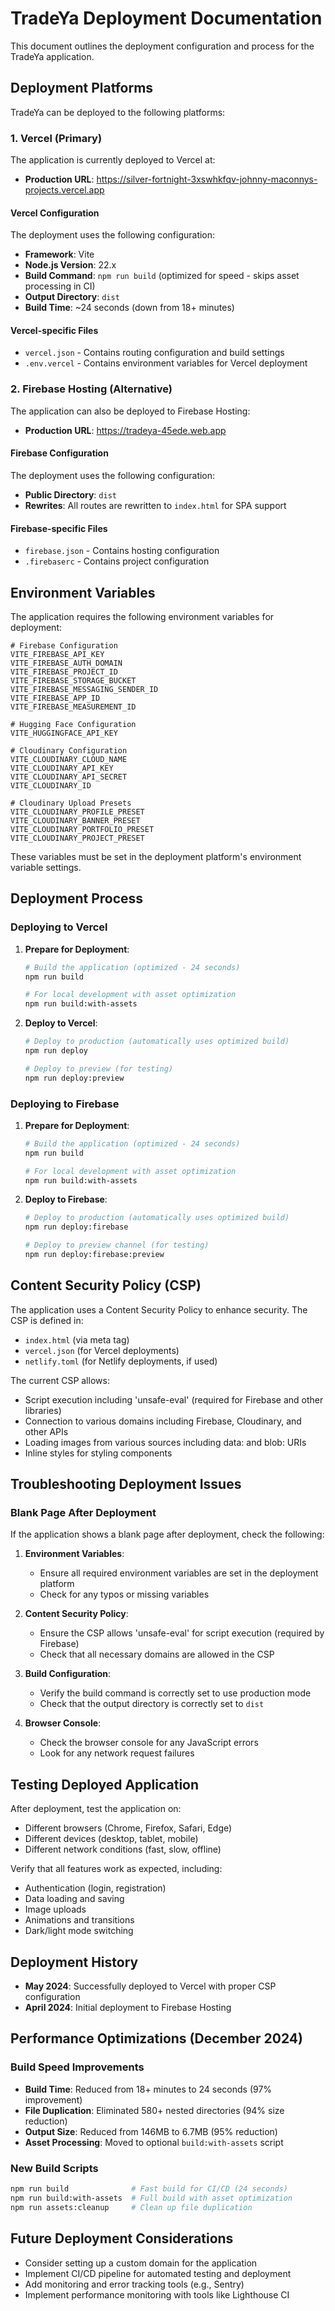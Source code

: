 # TradeYa Deployment Documentation

This document outlines the deployment configuration and process for the TradeYa application.

## Deployment Platforms

TradeYa can be deployed to the following platforms:

### 1. Vercel (Primary)

The application is currently deployed to Vercel at:
- **Production URL**: https://silver-fortnight-3xswhkfqv-johnny-maconnys-projects.vercel.app

#### Vercel Configuration

The deployment uses the following configuration:
- **Framework**: Vite
- **Node.js Version**: 22.x
- **Build Command**: `npm run build` (optimized for speed - skips asset processing in CI)
- **Output Directory**: `dist`
- **Build Time**: ~24 seconds (down from 18+ minutes)

#### Vercel-specific Files
- `vercel.json` - Contains routing configuration and build settings
- `.env.vercel` - Contains environment variables for Vercel deployment

### 2. Firebase Hosting (Alternative)

The application can also be deployed to Firebase Hosting:
- **Production URL**: https://tradeya-45ede.web.app

#### Firebase Configuration

The deployment uses the following configuration:
- **Public Directory**: `dist`
- **Rewrites**: All routes are rewritten to `index.html` for SPA support

#### Firebase-specific Files
- `firebase.json` - Contains hosting configuration
- `.firebaserc` - Contains project configuration

## Environment Variables

The application requires the following environment variables for deployment:

```
# Firebase Configuration
VITE_FIREBASE_API_KEY
VITE_FIREBASE_AUTH_DOMAIN
VITE_FIREBASE_PROJECT_ID
VITE_FIREBASE_STORAGE_BUCKET
VITE_FIREBASE_MESSAGING_SENDER_ID
VITE_FIREBASE_APP_ID
VITE_FIREBASE_MEASUREMENT_ID

# Hugging Face Configuration
VITE_HUGGINGFACE_API_KEY

# Cloudinary Configuration
VITE_CLOUDINARY_CLOUD_NAME
VITE_CLOUDINARY_API_KEY
VITE_CLOUDINARY_API_SECRET
VITE_CLOUDINARY_ID

# Cloudinary Upload Presets
VITE_CLOUDINARY_PROFILE_PRESET
VITE_CLOUDINARY_BANNER_PRESET
VITE_CLOUDINARY_PORTFOLIO_PRESET
VITE_CLOUDINARY_PROJECT_PRESET
```

These variables must be set in the deployment platform's environment variable settings.

## Deployment Process

### Deploying to Vercel

1. **Prepare for Deployment**:
   ```bash
   # Build the application (optimized - 24 seconds)
   npm run build
   
   # For local development with asset optimization
   npm run build:with-assets
   ```

2. **Deploy to Vercel**:
   ```bash
   # Deploy to production (automatically uses optimized build)
   npm run deploy
   
   # Deploy to preview (for testing)
   npm run deploy:preview
   ```

### Deploying to Firebase

1. **Prepare for Deployment**:
   ```bash
   # Build the application (optimized - 24 seconds)
   npm run build
   
   # For local development with asset optimization
   npm run build:with-assets
   ```

2. **Deploy to Firebase**:
   ```bash
   # Deploy to production (automatically uses optimized build)
   npm run deploy:firebase
   
   # Deploy to preview channel (for testing)
   npm run deploy:firebase:preview
   ```

## Content Security Policy (CSP)

The application uses a Content Security Policy to enhance security. The CSP is defined in:
- `index.html` (via meta tag)
- `vercel.json` (for Vercel deployments)
- `netlify.toml` (for Netlify deployments, if used)

The current CSP allows:
- Script execution including 'unsafe-eval' (required for Firebase and other libraries)
- Connection to various domains including Firebase, Cloudinary, and other APIs
- Loading images from various sources including data: and blob: URIs
- Inline styles for styling components

## Troubleshooting Deployment Issues

### Blank Page After Deployment

If the application shows a blank page after deployment, check the following:

1. **Environment Variables**:
   - Ensure all required environment variables are set in the deployment platform
   - Check for any typos or missing variables

2. **Content Security Policy**:
   - Ensure the CSP allows 'unsafe-eval' for script execution (required by Firebase)
   - Check that all necessary domains are allowed in the CSP

3. **Build Configuration**:
   - Verify the build command is correctly set to use production mode
   - Check that the output directory is correctly set to `dist`

4. **Browser Console**:
   - Check the browser console for any JavaScript errors
   - Look for any network request failures

## Testing Deployed Application

After deployment, test the application on:
- Different browsers (Chrome, Firefox, Safari, Edge)
- Different devices (desktop, tablet, mobile)
- Different network conditions (fast, slow, offline)

Verify that all features work as expected, including:
- Authentication (login, registration)
- Data loading and saving
- Image uploads
- Animations and transitions
- Dark/light mode switching

## Deployment History

- **May 2024**: Successfully deployed to Vercel with proper CSP configuration
- **April 2024**: Initial deployment to Firebase Hosting

## Performance Optimizations (December 2024)

### Build Speed Improvements
- **Build Time**: Reduced from 18+ minutes to 24 seconds (97% improvement)
- **File Duplication**: Eliminated 580+ nested directories (94% size reduction)
- **Output Size**: Reduced from 146MB to 6.7MB (95% reduction)
- **Asset Processing**: Moved to optional `build:with-assets` script

### New Build Scripts
```bash
npm run build              # Fast build for CI/CD (24 seconds)
npm run build:with-assets  # Full build with asset optimization
npm run assets:cleanup     # Clean up file duplication
```

## Future Deployment Considerations

- Consider setting up a custom domain for the application
- Implement CI/CD pipeline for automated testing and deployment
- Add monitoring and error tracking tools (e.g., Sentry)
- Implement performance monitoring with tools like Lighthouse CI
